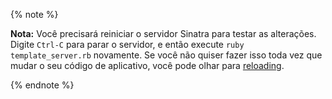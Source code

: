 {% note %}

**Nota:** Você precisará reiniciar o servidor Sinatra para testar as alterações. Digite `Ctrl-C` para parar o servidor, e então execute `ruby template_server.rb` novamente. Se você não quiser fazer isso toda vez que mudar o seu código de aplicativo, você pode olhar para [reloading](http://sinatrarb.com/faq.html#reloading).

{% endnote %}
